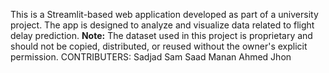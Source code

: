 This is a Streamlit-based web application developed as part of a university project. 
The app is designed to analyze and visualize data related to flight delay prediction. 
**Note:** The dataset used in this project is proprietary and should not be copied, distributed, or reused without the owner's explicit permission.
CONTRIBUTERS: 
Sadjad Sam
Saad
Manan
Ahmed
Jhon
